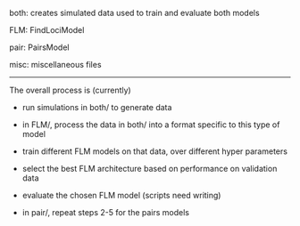both: creates simulated data used to train and evaluate both models

FLM: FindLociModel

pair: PairsModel

misc: miscellaneous files

---

The overall process is (currently)

- run simulations in both/ to generate data

- in FLM/, process the data in both/ into a format specific to this type of model

- train different FLM models on that data, over different hyper parameters

- select the best FLM architecture based on performance on validation data

- evaluate the chosen FLM model (scripts need writing)

- in pair/, repeat steps 2-5 for the pairs models